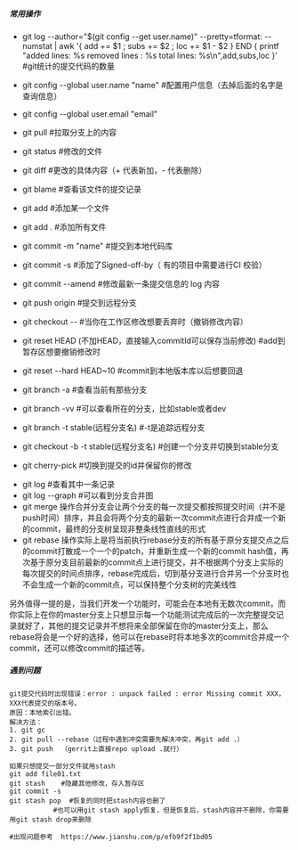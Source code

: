 ##### 常用操作

+ git log --author="$(git config --get user.name)" --pretty=tformat: --numstat | awk '{ add += $1 ; subs += $2 ; loc += $1 - $2 } END { printf "added lines: %s removed lines : %s total lines: %s\n",add,subs,loc }'     #git统计的提交代码的数量

+ git config --global user.name "name"   #配置用户信息（去掉后面的名字是查询信息）
+ git config --global user.email "email"
+ git pull     #拉取分支上的内容
+ git status     #修改的文件
+ git diff    #更改的具体内容（+ 代表新加，- 代表删除）
+ git blame <file>      #查看该文件的提交记录
+ git add <file>       #添加某一个文件
+ git add .     #添加所有文件
+ git commit -m "name"     #提交到本地代码库
+ git commit -s     #添加了Signed-off-by（ 有的项目中需要进行CI 校验）
+ git commit --amend     #修改最新一条提交信息的 log 内容
+ git push origin    #提交到远程分支
+ git checkout -- <file>    #当你在工作区修改想要丢弃时（撤销修改内容）
+ git reset HEAD <file> (不加HEAD，直接输入commitId可以保存当前修改)   #add到暂存区想要撤销修改时
+ git reset --hard HEAD~10    #commit到本地版本库以后想要回退
+ git branch -a     #查看当前有那些分支
+ git branch -vv    #可以查看所在的分支，比如stable或者dev
+ git branch <name> -t stable(远程分支名)    #-t是追踪远程分支
+ git checkout -b <name> -t stable(远程分支名)    #创建一个分支并切换到stable分支
+ git cherry-pick <commitId>    #切换到提交的id并保留你的修改

- git log <commitId>    #查看其中一条记录
- git log --graph    #可以看到分支合并图
- git merge 操作合并分支会让两个分支的每一次提交都按照提交时间（并不是push时间）排序，并且会将两个分支的最新一次commit点进行合并成一个新的commit，最终的分支树呈现非整条线性直线的形式
- git rebase 操作实际上是将当前执行rebase分支的所有基于原分支提交点之后的commit打散成一个一个的patch，并重新生成一个新的commit hash值，再次基于原分支目前最新的commit点上进行提交，并不根据两个分支上实际的每次提交的时间点排序，rebase完成后，切到基分支进行合并另一个分支时也不会生成一个新的commit点，可以保持整个分支树的完美线性

另外值得一提的是，当我们开发一个功能时，可能会在本地有无数次commit，而你实际上在你的master分支上只想显示每一个功能测试完成后的一次完整提交记录就好了，其他的提交记录并不想将来全部保留在你的master分支上，那么rebase将会是一个好的选择，他可以在rebase时将本地多次的commit合并成一个commit，还可以修改commit的描述等。



##### 遇到问题

```shell
git提交代码时出现错误：error : unpack failed : error Missing commit XXX，XXX代表提交的版本号。
原因：本地索引出错。
解决方法：
1. git gc
2. git pull --rebase（过程中遇到冲突需要先解决冲突，再git add .）
3. git push  （gerrit上直接repo upload .就行）
```

```shell
如果只想提交一部分文件就用stash
git add file01.txt
git stash    #隐藏其他修改，存入暂存区
git commit -s
git stash pop  #恢复的同时把stash内容也删了   
           #也可以用git stash apply恢复，但是恢复后，stash内容并不删除，你需要用git stash drop来删除
           
#出现问题参考  https://www.jianshu.com/p/efb9f2f1bd05
```

